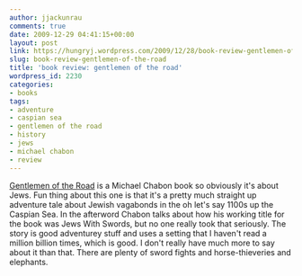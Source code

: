 ```yaml
---
author: jjackunrau
comments: true
date: 2009-12-29 04:41:15+00:00
layout: post
link: https://hungryj.wordpress.com/2009/12/28/book-review-gentlemen-of-the-road/
slug: book-review-gentlemen-of-the-road
title: 'book review: gentlemen of the road'
wordpress_id: 2230
categories:
- books
tags:
- adventure
- caspian sea
- gentlemen of the road
- history
- jews
- michael chabon
- review
---
```


[Gentlemen of the Road](http://www.librarything.com/work/2849877/54335460) is a Michael Chabon book so obviously it's about Jews. Fun thing about this one is that it's a pretty much straight up adventure tale about Jewish vagabonds in the oh let's say 1100s up the Caspian Sea. In the afterword Chabon talks about how his working title for the book was Jews With Swords, but no one really took that seriously. The story is good adventurey stuff and uses a setting that I haven't read a million billion times, which is good. I don't really have much more to say about it than that. There are plenty of sword fights and horse-thieveries and elephants.
